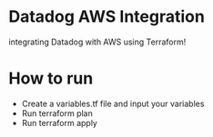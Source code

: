 # Datadog AWS Integration
integrating Datadog with AWS using Terraform!

# How to run
- Create a variables.tf file and input your variables
- Run terraform plan
- Run terraform apply